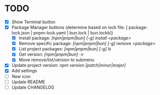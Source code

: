 # TODO

- [x] Show Terminal button
- [x] Package Manager buttons (determine based on lock file: [ package-lock.json | pnpm-lock.yaml | bun.lock | bun.lockb])
  - [x] Install package: *[npm|pnpm|bun] [-g] install \<package\>*
  - [x] Remove specific package: *[npm|pnpm|bun] [-g] remove \<package\>*
  - [x] List project packages: *[npm|pnpm|bun] [-g] ls*
  - [x] Get version: *[npm|pnpm|bun] -v*
  - [x] Move remove/list/version to submenu
- [x] Update project version: *npm version [patch|minor|major]*
- [x] Add settings
- [ ] New icon
- [ ] Update README
- [ ] Update CHANGELOG